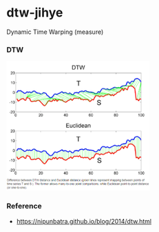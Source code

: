 # dtw-jihye
Dynamic Time Warping (measure)

### DTW
<img src = 'asset/dtw_vs_euclidean.png' height = '300'>

### Reference 
* https://nipunbatra.github.io/blog/2014/dtw.html